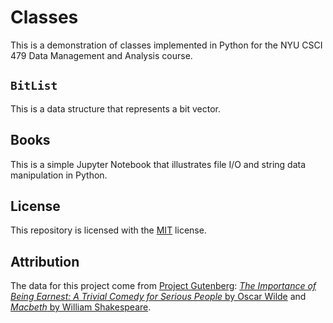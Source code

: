 # Classes

This is a demonstration of classes implemented in Python for the NYU CSCI 479
Data Management and Analysis course.

## `BitList`

This is a data structure that represents a bit vector.

## Books

This is a simple Jupyter Notebook that illustrates file I/O and string data
manipulation in Python.

## License

This repository is licensed with the [MIT](LICENSE.txt) license.

## Attribution

The data for this project come from
[Project Gutenberg](https://www.gutenberg.org/):
[_The Importance of Being Earnest: A Trivial Comedy for Serious People_ by Oscar Wilde](https://www.gutenberg.org/cache/epub/844/pg844.txt)
and
[_Macbeth_ by William Shakespeare](https://www.gutenberg.org/cache/epub/2264/pg2264.txt).
